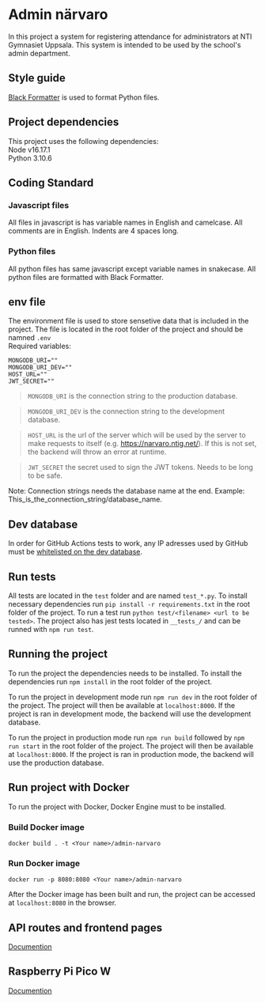 # Admin närvaro

In this project a system for registering attendance for administrators at NTI Gymnasiet Uppsala. This system is intended to be used by the school's admin department.

## Style guide

[Black Formatter](https://marketplace.visualstudio.com/items?itemName=ms-python.black-formatter) is used to format Python files.

## Project dependencies

This project uses the following dependencies: \
Node v16.17.1 \
Python 3.10.6

## Coding Standard

### Javascript files

All files in javascript is has variable names in English and camelcase. All comments are in English. Indents are 4 spaces long.

### Python files

All python files has same javascript except variable names in snakecase. All python files are formatted with Black Formatter.

## env file

The environment file is used to store sensetive data that is included in the project. The file is located in the root folder of the project and should be namned `.env` \
Required variables:

```
MONGODB_URI=""
MONGODB_URI_DEV=""
HOST_URL=""
JWT_SECRET=""
```

> `MONGODB_URI` is the connection string to the production database.

> `MONGODB_URI_DEV` is the connection string to the development database.

> `HOST_URL` is the url of the server which will be used by the server to make requests to itself (e.g. https://narvaro.ntig.net/). If this is not set, the backend will throw an error at runtime.

> `JWT_SECRET` the secret used to sign the JWT tokens. Needs to be long to be safe.

Note:
Connection strings needs the database name at the end.
Example: This_is_the_connection_string/database_name.

## Dev database

In order for GitHub Actions tests to work, any IP adresses used by GitHub must be [whitelisted on the dev database](https://www.mongodb.com/docs/atlas/security/ip-access-list/#add-ip-access-list-entries).

## Run tests

All tests are located in the `test` folder and are named `test_*.py`. To install necessary dependencies run `pip install -r requirements.txt` in the root folder of the project. To run a test run `python test/<filename> <url to be tested>`. The project also has jest tests located in `__tests_/` and can be runned with `npm run test`.

## Running the project

To run the project the dependencies needs to be installed. To install the dependencies run `npm install` in the root folder of the project.

To run the project in development mode run `npm run dev` in the root folder of the project. The project will then be available at `localhost:8000`. If the project is ran in development mode, the backend will use the development database.

To run the project in production mode run `npm run build` followed by `npm run start` in the root folder of the project. The project will then be available at `localhost:8000`. If the project is ran in production mode, the backend will use the production database.

## Run project with Docker

To run the project with Docker, Docker Engine must to be installed.

### Build Docker image

`docker build . -t <Your name>/admin-narvaro`

### Run Docker image

`docker run -p 8080:8080 <Your name>/admin-narvaro`

After the Docker image has been built and run, the project can be accessed at `localhost:8080` in the browser.

## API routes and frontend pages

[Documention](https://github.com/NTIG-Uppsala/admin-narvaro/blob/main/Documention/API%26Frontend.md)

## Raspberry Pi Pico W

[Documention](https://github.com/NTIG-Uppsala/admin-narvaro/blob/main/physical/readme.md)

